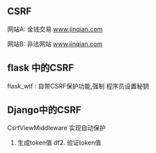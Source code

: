 ## CSRF

网站A:  金钱交易
www.jinqian.com

网站B:  非法网站
www.jinqian.com

## flask 中的CSRF
flask_wtf : 自带CSRF保护功能,强制 程序员设置秘钥


## Django中的CSRF

CsrfViewMiddleware 实现自动保护

1. 生成token值
df2. 验证token值